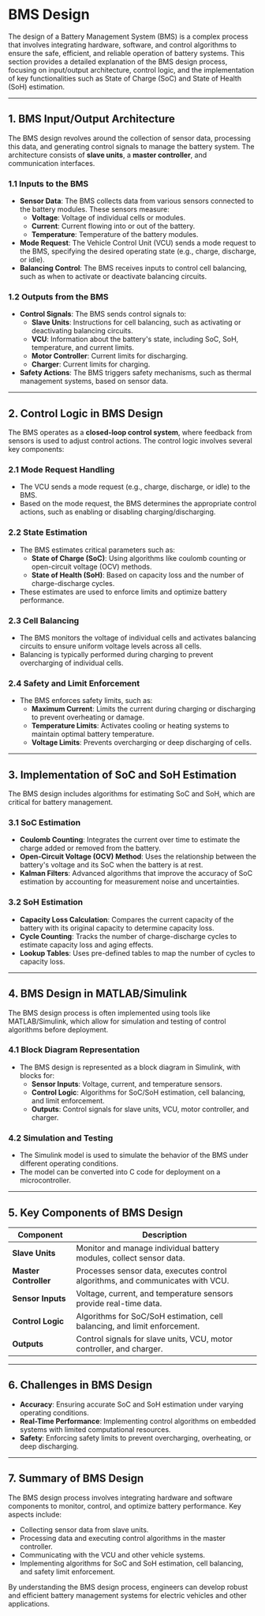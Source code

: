 # BMS Design

The design of a Battery Management System (BMS) is a complex process that involves integrating hardware, software, and control algorithms to ensure the safe, efficient, and reliable operation of battery systems. This section provides a detailed explanation of the BMS design process, focusing on input/output architecture, control logic, and the implementation of key functionalities such as State of Charge (SoC) and State of Health (SoH) estimation.

---

## 1. **BMS Input/Output Architecture**

The BMS design revolves around the collection of sensor data, processing this data, and generating control signals to manage the battery system. The architecture consists of **slave units**, a **master controller**, and communication interfaces.

### 1.1 **Inputs to the BMS**
- **Sensor Data**: The BMS collects data from various sensors connected to the battery modules. These sensors measure:
  - **Voltage**: Voltage of individual cells or modules.
  - **Current**: Current flowing into or out of the battery.
  - **Temperature**: Temperature of the battery modules.
- **Mode Request**: The Vehicle Control Unit (VCU) sends a mode request to the BMS, specifying the desired operating state (e.g., charge, discharge, or idle).
- **Balancing Control**: The BMS receives inputs to control cell balancing, such as when to activate or deactivate balancing circuits.

### 1.2 **Outputs from the BMS**
- **Control Signals**: The BMS sends control signals to:
  - **Slave Units**: Instructions for cell balancing, such as activating or deactivating balancing circuits.
  - **VCU**: Information about the battery's state, including SoC, SoH, temperature, and current limits.
  - **Motor Controller**: Current limits for discharging.
  - **Charger**: Current limits for charging.
- **Safety Actions**: The BMS triggers safety mechanisms, such as thermal management systems, based on sensor data.

---

## 2. **Control Logic in BMS Design**

The BMS operates as a **closed-loop control system**, where feedback from sensors is used to adjust control actions. The control logic involves several key components:

### 2.1 **Mode Request Handling**
- The VCU sends a mode request (e.g., charge, discharge, or idle) to the BMS.
- Based on the mode request, the BMS determines the appropriate control actions, such as enabling or disabling charging/discharging.

### 2.2 **State Estimation**
- The BMS estimates critical parameters such as:
  - **State of Charge (SoC)**: Using algorithms like coulomb counting or open-circuit voltage (OCV) methods.
  - **State of Health (SoH)**: Based on capacity loss and the number of charge-discharge cycles.
- These estimates are used to enforce limits and optimize battery performance.

### 2.3 **Cell Balancing**
- The BMS monitors the voltage of individual cells and activates balancing circuits to ensure uniform voltage levels across all cells.
- Balancing is typically performed during charging to prevent overcharging of individual cells.

### 2.4 **Safety and Limit Enforcement**
- The BMS enforces safety limits, such as:
  - **Maximum Current**: Limits the current during charging or discharging to prevent overheating or damage.
  - **Temperature Limits**: Activates cooling or heating systems to maintain optimal battery temperature.
  - **Voltage Limits**: Prevents overcharging or deep discharging of cells.

---

## 3. **Implementation of SoC and SoH Estimation**

The BMS design includes algorithms for estimating SoC and SoH, which are critical for battery management.

### 3.1 **SoC Estimation**
- **Coulomb Counting**: Integrates the current over time to estimate the charge added or removed from the battery.
- **Open-Circuit Voltage (OCV) Method**: Uses the relationship between the battery's voltage and its SoC when the battery is at rest.
- **Kalman Filters**: Advanced algorithms that improve the accuracy of SoC estimation by accounting for measurement noise and uncertainties.

### 3.2 **SoH Estimation**
- **Capacity Loss Calculation**: Compares the current capacity of the battery with its original capacity to determine capacity loss.
- **Cycle Counting**: Tracks the number of charge-discharge cycles to estimate capacity loss and aging effects.
- **Lookup Tables**: Uses pre-defined tables to map the number of cycles to capacity loss.

---

## 4. **BMS Design in MATLAB/Simulink**

The BMS design process is often implemented using tools like MATLAB/Simulink, which allow for simulation and testing of control algorithms before deployment.

### 4.1 **Block Diagram Representation**
- The BMS design is represented as a block diagram in Simulink, with blocks for:
  - **Sensor Inputs**: Voltage, current, and temperature sensors.
  - **Control Logic**: Algorithms for SoC/SoH estimation, cell balancing, and limit enforcement.
  - **Outputs**: Control signals for slave units, VCU, motor controller, and charger.

### 4.2 **Simulation and Testing**
- The Simulink model is used to simulate the behavior of the BMS under different operating conditions.
- The model can be converted into C code for deployment on a microcontroller.

---

## 5. **Key Components of BMS Design**

| **Component**         | **Description**                                                                 |
|------------------------|---------------------------------------------------------------------------------|
| **Slave Units**        | Monitor and manage individual battery modules, collect sensor data.             |
| **Master Controller**  | Processes sensor data, executes control algorithms, and communicates with VCU.  |
| **Sensor Inputs**      | Voltage, current, and temperature sensors provide real-time data.               |
| **Control Logic**      | Algorithms for SoC/SoH estimation, cell balancing, and limit enforcement.       |
| **Outputs**            | Control signals for slave units, VCU, motor controller, and charger.            |

---

## 6. **Challenges in BMS Design**

- **Accuracy**: Ensuring accurate SoC and SoH estimation under varying operating conditions.
- **Real-Time Performance**: Implementing control algorithms on embedded systems with limited computational resources.
- **Safety**: Enforcing safety limits to prevent overcharging, overheating, or deep discharging.

---

## 7. **Summary of BMS Design**

The BMS design process involves integrating hardware and software components to monitor, control, and optimize battery performance. Key aspects include:

- Collecting sensor data from slave units.
- Processing data and executing control algorithms in the master controller.
- Communicating with the VCU and other vehicle systems.
- Implementing algorithms for SoC and SoH estimation, cell balancing, and safety limit enforcement.

By understanding the BMS design process, engineers can develop robust and efficient battery management systems for electric vehicles and other applications.